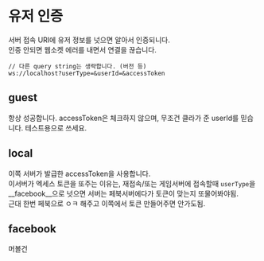 유저 인증
====
서버 접속 URI에 유저 정보를 넛으면 알아서 인증되니다.<br>
인증 안되면 웹소켓 에러를 내면서 연결을 끊습니다.<br>

```
// 다른 query string는 생략합니다. (버전 등)
ws://localhost?userType=&userId=&accessToken
```

guest
----
항상 성공합니다. accessToken은 체크하지 않으며, 무조건 클라가 준 userId를 믿습니다. 테스트용으로 쓰세요.

local
----
이쪽 서버가 발급한 accessToken을 사용합니다.<br>
이서버가 엑세스 토큰을 또주는 이유는, 재접속/또는 게임서버에 접속할때 `userType`을 __facebook__으로 넛으면 서버는 페북서버에다가 토큰이 맞는지 또물어봐야됨.<br>
근대 한번 페북으로 ㅇㅋ 해주고 이쪽에서 토큰 만들어주면 안가도됨.

facebook
----
머볼건
